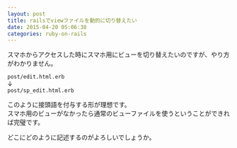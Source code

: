 ```yaml
---
layout: post
title: railsでviewファイルを動的に切り替えたい
date: 2015-04-20 05:06:38
categories: ruby-on-rails
---
```

<!-- {% raw %} -->
<p>スマホからアクセスした時にスマホ用にビューを切り替えたいのですが、やり方がわかりません。</p>

<p><code>post/edit.html.erb</code><br>
↓<br>
<code>post/sp_edit.html.erb</code></p>

<p>このように接頭語を付与する形が理想です。<br>
スマホ用のビューがなかったら通常のビューファイルを使うということができれば完璧です。</p>

<p>どこにどのように記述するのがよろしいでしょうか。</p>
<!-- {% endraw %} -->
